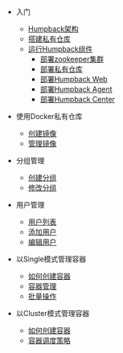 - 入门
  - [Humpback架构](zh-cn/humpback-arch.md)
  - [搭建私有仓库](zh-cn/build-registry.md)
  - [运行Humpback组件](zh-cn/run-humpback-components.md)
    - [部署zookeeper集群](zh-cn/run-zookeeper.md)
    - [部署私有仓库](zh-cn/run-registry.md)
    - [部署Humpback Web](zh-cn/run-humpback-web.md)
    - [部署Humpback Agent](zh-cn/run-humpback-agent.md)
    - [部署Humpback Center](zh-cn/run-humpback-center.md)
- 使用Docker私有仓库
  - [创建镜像](zh-cn/build-image.md)
  - [管理镜像](zh-cn/manage-image.md)

- 分组管理
  - [创建分组](zh-cn/create-group.md)
  - [修改分组](zh-cn/edit-group.md)
  
- 用户管理
  - [用户列表](zh-cn/user-manage.md)
  - [添加用户](zh-cn/add-user.md)
  - [编辑用户](zh-cn/edit-user.md)

- 以Single模式管理容器
  - [如何创建容器](zh-cn/single-create-container.md)
  - [容器管理](zh-cn/single-manage-container.md)
  - [批量操作](zh-cn/single-batch-operate.md)

- 以Cluster模式管理容器
  - [如何创建容器](zh-cn/cluster-create-container.md)
  - [容器调度策略](zh-cn/cluster-container-schedule.md)